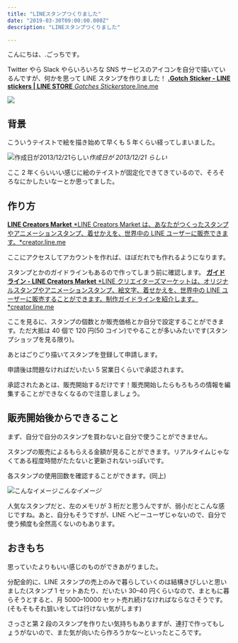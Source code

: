 ```yaml
---
title: "LINEスタンプつくりました"
date: "2019-03-30T09:00:00.000Z"
description: "LINEスタンプつくりました"

---
```


こんにちは、.ごっちです。

Twitter やら Slack やらいろいろな SNS サービスのアイコンを自分で描いているんですが、何かを思って LINE スタンプを作りました！
[**.Gotch Sticker - LINE stickers | LINE STORE**
*Gotches Sticker*store.line.me](https://store.line.me/stickershop/product/7110330)

![](https://cdn-images-1.medium.com/max/4166/1*kvUUaGzYSXu8kqi3Br-0UQ.png)

## 背景

こういうテイストで絵を描き始めて早くも 5 年くらい経ってしまいました。

![作成日が2013/12/21らしい](https://cdn-images-1.medium.com/max/2000/1*y05gV-ewMFR2EqYBf3L3Ow.png)_作成日が 2013/12/21 らしい_

ここ 2 年くらいいい感じに絵のテイストが固定化できてきているので、そろそろなにかしたいなーとか思ってました。

## 作り方

[**LINE Creators Market**
*LINE Creators Market は、あなたがつくったスタンプやアニメーションスタンプ、着せかえを、世界中の LINE ユーザーに販売できます。*creator.line.me](https://creator.line.me/ja/)

ここにアクセスしてアカウントを作れば、ほぼだれでも作れるようになります。

スタンプとかのガイドラインもあるので作ってしまう前に確認します。
[**ガイドライン - LINE Creators Market**
*LINE クリエイターズマーケットは、オリジナルスタンプやアニメーションスタンプ、絵文字、着せかえを、世界中の LINE ユーザーに販売することができます。制作ガイドラインを紹介します。*creator.line.me](https://creator.line.me/ja/guideline/sticker/)

ここを見るに、スタンプの個数とか販売価格とか自分で設定することができます。ただ大抵は 40 個で 120 円(50 コイン)でやることが多いみたいです(スタンプショップを見る限り)。

あとはごりごり描いてスタンプを登録して申請します。

申請後は問題なければだいたい 5 営業日くらいで承認されます。

承認されたあとは、販売開始するだけです！販売開始したらもろもろの情報を編集することができなくなるので注意しましょう。

## 販売開始後からできること

まず、自分で自分のスタンプを買わないと自分で使うことができません。

スタンプの販売によるもらえる金額が見ることができます。リアルタイムじゃなくてある程度時間がたたないと更新されないっぽいです。

各スタンプの使用回数を確認することができます。(同上)

![こんなイメージ](https://cdn-images-1.medium.com/max/2000/1*eWeDhmhifpYJ3Ant9ulyHA.png)_こんなイメージ_

人気なスタンプだと、左のメモリが 3 桁だと思うんですが、弱小だとこんな感じですね。あと、自分もそうですが、LINE ヘビーユーザじゃないので、自分で使う頻度も全然高くないのもあります。

## おきもち

思っていたよりもいい感じのものができあがりました。

分配金的に、LINE スタンプの売上のみで暮らしていくのは結構きびしいと思いました(スタンプ 1 セットあたり、だいたい 30–40 円くらいなので、まともに暮らそうとすると、月 5000–10000 セット売れ続けなければならなさそうです。(そもそもそれ狙いをしては行けない気がします)

さっさと第 2 段のスタンプを作りたい気持ちもありますが、連打で作ってもしょうがないので、また気が向いたら作ろうかな〜といったところです。
